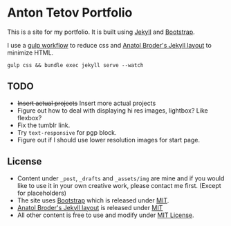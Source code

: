 # Anton Tetov Portfolio

This is a site for my portfolio. It is built using [Jekyll](https://jekyllrb.com/) and [Bootstrap](https://getbootstrap.com/).

I use a [gulp workflow](gulpfile.js) to reduce css and [Anatol Broder's Jekyll layout](http://jch.penibelst.de/) to minimize HTML.

`gulp css && bundle exec jekyll serve --watch`

## TODO
*   ~~Insert actual projects~~ Insert more actual projects
*   Figure out how to deal with displaying hi res images, lightbox? Like flexbox?
*   Fix the tumblr link. 
*   Try `text-responsive` for pgp block. 
*   Figure out if I should use lower resolution images for start page. 

## License
*   Content under `_post`, `_drafts` and `_assets/img` are mine and if you would like to use it in your own creative work, please contact me first. (Except for placeholders)
* The site uses [Bootstrap](https://getbootstrap.com/) which is released under [MIT](https://github.com/twbs/bootstrap/blob/master/LICENSE).
* [Anatol Broder's Jekyll layout](http://jch.penibelst.de/) is released under [MIT](https://github.com/penibelst/jekyll-compress-html/blob/master/LICENSE)
* All other content is free to use and modify under [MIT License](https://opensource.org/licenses/mit-license.php).

